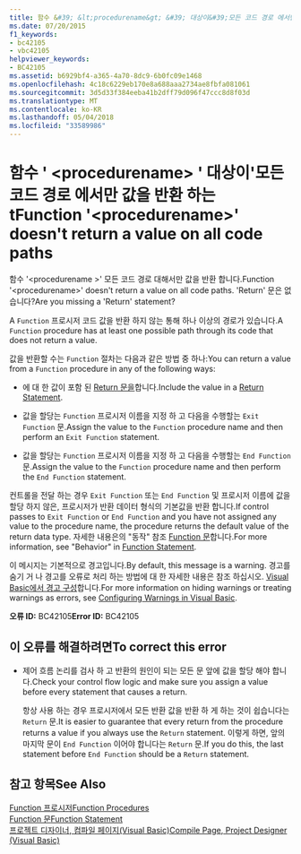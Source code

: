 ```yaml
---
title: 함수 &#39; &lt;procedurename&gt; &#39; 대상이&#39;모든 코드 경로 에서만 값을 반환 하는 t
ms.date: 07/20/2015
f1_keywords:
- bc42105
- vbc42105
helpviewer_keywords:
- BC42105
ms.assetid: b6929bf4-a365-4a70-8dc9-6b0fc09e1468
ms.openlocfilehash: 4c18c6229eb170e8a688aaa2734ae8fbfa081061
ms.sourcegitcommit: 3d5d33f384eeba41b2dff79d096f47ccc8d8f03d
ms.translationtype: MT
ms.contentlocale: ko-KR
ms.lasthandoff: 05/04/2018
ms.locfileid: "33589986"
---
```

# <a name="function-39ltprocedurenamegt39-doesn39t-return-a-value-on-all-code-paths"></a><span data-ttu-id="959b2-102">함수 &#39; &lt;procedurename&gt; &#39; 대상이&#39;모든 코드 경로 에서만 값을 반환 하는 t</span><span class="sxs-lookup"><span data-stu-id="959b2-102">Function &#39;&lt;procedurename&gt;&#39; doesn&#39;t return a value on all code paths</span></span>
<span data-ttu-id="959b2-103">함수 '\<procedurename >' 모든 코드 경로 대해서만 값을 반환 합니다.</span><span class="sxs-lookup"><span data-stu-id="959b2-103">Function '\<procedurename>' doesn't return a value on all code paths.</span></span> <span data-ttu-id="959b2-104">'Return' 문은 없습니다?</span><span class="sxs-lookup"><span data-stu-id="959b2-104">Are you missing a 'Return' statement?</span></span>  
  
 <span data-ttu-id="959b2-105">A `Function` 프로시저 코드 값을 반환 하지 않는 통해 하나 이상의 경로가 있습니다.</span><span class="sxs-lookup"><span data-stu-id="959b2-105">A `Function` procedure has at least one possible path through its code that does not return a value.</span></span>  
  
 <span data-ttu-id="959b2-106">값을 반환할 수는 `Function` 절차는 다음과 같은 방법 중 하나:</span><span class="sxs-lookup"><span data-stu-id="959b2-106">You can return a value from a `Function` procedure in any of the following ways:</span></span>  
  
-   <span data-ttu-id="959b2-107">에 대 한 값이 포함 된 [Return 문을](../../../visual-basic/language-reference/statements/return-statement.md)합니다.</span><span class="sxs-lookup"><span data-stu-id="959b2-107">Include the value in a [Return Statement](../../../visual-basic/language-reference/statements/return-statement.md).</span></span>  
  
-   <span data-ttu-id="959b2-108">값을 할당는 `Function` 프로시저 이름을 지정 하 고 다음을 수행할는 `Exit Function` 문.</span><span class="sxs-lookup"><span data-stu-id="959b2-108">Assign the value to the `Function` procedure name and then perform an `Exit Function` statement.</span></span>  
  
-   <span data-ttu-id="959b2-109">값을 할당는 `Function` 프로시저 이름을 지정 하 고 다음을 수행할는 `End Function` 문.</span><span class="sxs-lookup"><span data-stu-id="959b2-109">Assign the value to the `Function` procedure name and then perform the `End Function` statement.</span></span>  
  
 <span data-ttu-id="959b2-110">컨트롤을 전달 하는 경우 `Exit Function` 또는 `End Function` 및 프로시저 이름에 값을 할당 하지 않은, 프로시저가 반환 데이터 형식의 기본값을 반환 합니다.</span><span class="sxs-lookup"><span data-stu-id="959b2-110">If control passes to `Exit Function` or `End Function` and you have not assigned any value to the procedure name, the procedure returns the default value of the return data type.</span></span> <span data-ttu-id="959b2-111">자세한 내용은의 "동작" 참조 [Function 문](../../../visual-basic/language-reference/statements/function-statement.md)합니다.</span><span class="sxs-lookup"><span data-stu-id="959b2-111">For more information, see "Behavior" in [Function Statement](../../../visual-basic/language-reference/statements/function-statement.md).</span></span>  
  
 <span data-ttu-id="959b2-112">이 메시지는 기본적으로 경고입니다.</span><span class="sxs-lookup"><span data-stu-id="959b2-112">By default, this message is a warning.</span></span> <span data-ttu-id="959b2-113">경고를 숨기 거 나 경고를 오류로 처리 하는 방법에 대 한 자세한 내용은 참조 하십시오. [Visual Basic에서 경고 구성](/visualstudio/ide/configuring-warnings-in-visual-basic)합니다.</span><span class="sxs-lookup"><span data-stu-id="959b2-113">For more information on hiding warnings or treating warnings as errors, see [Configuring Warnings in Visual Basic](/visualstudio/ide/configuring-warnings-in-visual-basic).</span></span>  
  
 <span data-ttu-id="959b2-114">**오류 ID:** BC42105</span><span class="sxs-lookup"><span data-stu-id="959b2-114">**Error ID:** BC42105</span></span>  
  
## <a name="to-correct-this-error"></a><span data-ttu-id="959b2-115">이 오류를 해결하려면</span><span class="sxs-lookup"><span data-stu-id="959b2-115">To correct this error</span></span>  
  
-   <span data-ttu-id="959b2-116">제어 흐름 논리를 검사 하 고 반환의 원인이 되는 모든 문 앞에 값을 할당 해야 합니다.</span><span class="sxs-lookup"><span data-stu-id="959b2-116">Check your control flow logic and make sure you assign a value before every statement that causes a return.</span></span>  
  
     <span data-ttu-id="959b2-117">항상 사용 하는 경우 프로시저에서 모든 반환 값을 반환 하 게 하는 것이 쉽습니다는 `Return` 문.</span><span class="sxs-lookup"><span data-stu-id="959b2-117">It is easier to guarantee that every return from the procedure returns a value if you always use the `Return` statement.</span></span> <span data-ttu-id="959b2-118">이렇게 하면, 앞의 마지막 문이 `End Function` 이어야 합니다는 `Return` 문.</span><span class="sxs-lookup"><span data-stu-id="959b2-118">If you do this, the last statement before `End Function` should be a `Return` statement.</span></span>  
  
## <a name="see-also"></a><span data-ttu-id="959b2-119">참고 항목</span><span class="sxs-lookup"><span data-stu-id="959b2-119">See Also</span></span>  
 [<span data-ttu-id="959b2-120">Function 프로시저</span><span class="sxs-lookup"><span data-stu-id="959b2-120">Function Procedures</span></span>](../../../visual-basic/programming-guide/language-features/procedures/function-procedures.md)  
 [<span data-ttu-id="959b2-121">Function 문</span><span class="sxs-lookup"><span data-stu-id="959b2-121">Function Statement</span></span>](../../../visual-basic/language-reference/statements/function-statement.md)  
 [<span data-ttu-id="959b2-122">프로젝트 디자이너, 컴파일 페이지(Visual Basic)</span><span class="sxs-lookup"><span data-stu-id="959b2-122">Compile Page, Project Designer (Visual Basic)</span></span>](/visualstudio/ide/reference/compile-page-project-designer-visual-basic)
